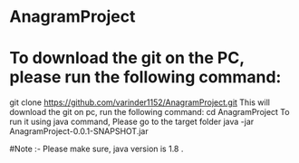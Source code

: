 # AnagramProject
# To download the git on the PC, please run the following command:
git clone https://github.com/varinder1152/AnagramProject.git
This will download the git on pc, run the following command:
cd AnagramProject
To run it using java command, Please go to the target folder 
java -jar AnagramProject-0.0.1-SNAPSHOT.jar 


#Note :- Please make sure, java version is 1.8 .
